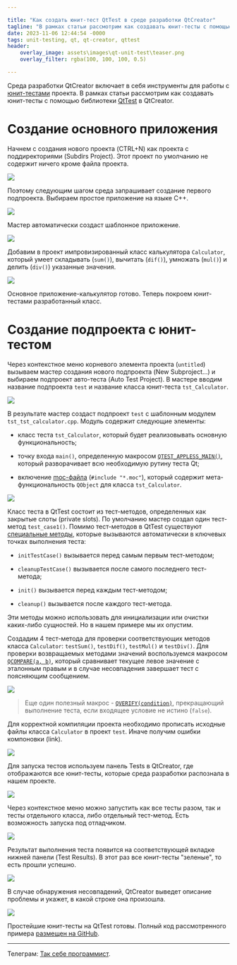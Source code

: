 ```yaml
---

title: "Как создать юнит-тест QtTest в среде разработки QtCreator"
tagline: "В рамках статьи рассмотрим как создавать юнит-тесты с помощью библиотеки QtTest в QtCreator"
date: 2023-11-06 12:44:54 -0000
tags: unit-testing, qt, qt-creator, qttest
header:
    overlay_image: assets\images\qt-unit-test\teaser.png
    overlay_filter: rgba(100, 100, 100, 0.5)

---
```


Среда разработки QtCreator включает в себя инструменты для работы с [юнит-тестами](https://ru.wikipedia.org/wiki/%D0%9C%D0%BE%D0%B4%D1%83%D0%BB%D1%8C%D0%BD%D0%BE%D0%B5_%D1%82%D0%B5%D1%81%D1%82%D0%B8%D1%80%D0%BE%D0%B2%D0%B0%D0%BD%D0%B8%D0%B5) проекта. В рамках статьи рассмотрим как создавать юнит-тесты с помощью библиотеки [QtTest](https://doc.qt.io/qt-6/qtest-overview.html) в QtCreator.

# Создание основного приложения

Начнем с создания нового проекта (CTRL+N) как проекта с поддиректориями (Subdirs Project). Этот проект по умолчанию не содержит ничего кроме файла проекта.

![](/assets/images/qt-unit-test/492c7798-191e-4785-82d9-faee8bcbb902.png)

Поэтому следующим шагом среда запрашивает создание первого подпроекта. Выбираем простое приложение на языке C++.

![](/assets/images/qt-unit-test/65bc86ae-7a66-45b2-bbbc-4f5822ce814f.png)

Мастер автоматически создаст шаблонное приложение.

![](/assets/images/qt-unit-test/b4a3348b-403c-4f59-a3a1-9a20d3a4ba48.png)

Добавим в проект импровизированный класс калькулятора `Calculator`, который умеет складывать (`sum()`), вычитать (`dif()`), умножать (`mul()`) и делить (`div()`) указанные значения.

![](/assets/images/qt-unit-test/b1e39adf-30e3-49f1-b55b-4ae1f67074e0.png)

Основное приложение-калькулятор готово. Теперь покроем юнит-тестами разработанный класс.

# Создание подпроекта с юнит-тестом

Через контекстное меню корневого элемента проекта (`untitled`) вызываем мастер создания нового подпроекта (New Subproject...) и выбираем подпроект авто-теста (Auto Test Project). В мастере вводим название подпроекта `test` и название класса юнит-теста `tst_Calculator`.

![](/assets/images/qt-unit-test/b2883f30-190f-44a9-9892-b324a56c83c8.png)

В результате мастер создаст подпроект `test` с шаблонным модулем `tst_tst_calculator.cpp`. Модуль содержит следующие элементы:

* класс теста `tst_Calculator`, который будет реализовывать основную функциональность;
    
* точку входа `main()`, определенную макросом [`QTEST_APPLESS_MAIN()`](https://doc.qt.io/qt-6/qtest.html#QTEST_APPLESS_MAIN), который разворачивает всю необходимую рутину теста Qt;
    
* включение [moc-файла](https://doc.qt.io/qt-6/moc.html) (`#include "*.moc"`), который содержит мета-функциональность `QObject` для класса `tst_Calculator`.
    

![](/assets/images/qt-unit-test/7f680189-d4c6-42be-9b14-49e10b3aa441.png)

Класс теста в QtTest состоит из тест-методов, определенных как закрытые слоты (private slots). По умолчанию мастер создал один тест-метод `test_case1()`. Помимо тест-методов в QtTest существуют [специальные методы](https://doc.qt.io/qt-6/qtest-overview.html#creating-a-test), которые вызываются автоматически в ключевых точках выполнения теста:

* `initTestCase()` вызывается перед самым первым тест-методом;
    
* `cleanupTestCase()` вызывается после самого последнего тест-метода;
    
* `init()` вызывается перед каждым тест-методом;
    
* `cleanup()` вызывается после каждого тест-метода.
    

Эти методы можно использовать для инициализации или очистки каких-либо сущностей. Но в нашем примере мы их опустим.

Создадим 4 тест-метода для проверки соответствующих методов класса `Calculator`: `testSum()`, `testDif()`, `testMul()` и `testDiv()`. Для проверки возвращаемых методами значений воспользуемся макросом [`QCOMPARE(a, b)`](https://doc.qt.io/qt-6/qtest.html#QCOMPARE), который сравнивает текущее левое значение с эталонным правым и в случае несовпадения завершает тест с поясняющим сообщением.

![](/assets/images/qt-unit-test/4bf16192-5a07-4d4e-8fa0-dd8cf2c603bc.png)

> Еще один полезный макрос - [`QVERIFY(condition)`](https://doc.qt.io/qt-6/qtest.html#QVERIFY), прекращающий выполнение теста, если входящее условие не истино (`false`).

Для корректной компиляции проекта необходимо прописать исходные файлы класса `Calculator` в проект `test`. Иначе получим ошибки компоновки (link).

![](/assets/images/qt-unit-test/50f01bab-7bed-4ca6-92f9-9427875a5e6e.png)

Для запуска тестов используем панель Tests в QtCreator, где отображаются все юнит-тесты, которые среда разработки распознала в нашем проекте.

![](/assets/images/qt-unit-test/04cbfd18-55cc-489c-b9c4-c421d9bd336b.png)

Через контекстное меню можно запустить как все тесты разом, так и тесты отдельного класса, либо отдельный тест-метод. Есть возможность запуска под отладчиком.

![](/assets/images/qt-unit-test/f296d41c-aa36-4a16-a372-7c213e7a20a4.png)

Результат выполнения теста появится на соответствующей вкладке нижней панели (Test Results). В этот раз все юнит-тесты "зеленые", то есть прошли успешно.

![](/assets/images/qt-unit-test/d6c961c7-ebb8-434a-84b1-e36933069f7c.png)

В случае обнаружения несовпадений, QtCreator выведет описание проблемы и укажет, в какой строке она произошла.

![](/assets/images/qt-unit-test/e007f27f-5f09-401a-881f-f79f19faf34b.png)

Простейшие юнит-тесты на QtTest готовы. Полный код рассмотренного примера [размещен на GitHub](https://github.com/trots/qttest-example).

---

Телеграм: [Так себе программист](https://t.me/mediocre_developer).
